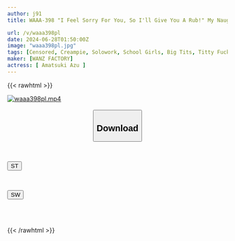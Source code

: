 ```yaml
---
author: j91
title: WAAA-398 "I Feel Sorry For You, So I'll Give You A Rub!" My Naughty Childhood Friend Teases My Virgin Dick And Plays With It With Her Dick Costume... I Can't Believe It, She's So Wet That She Slides It In Raw! Her Slippery Pussy Immediately Tightens Up And Won't Let Go, And She Keeps Cumming Inside Me Without Pulling Out Azuma Azuma

url: /v/waaa398pl
date: 2024-06-28T01:50:00Z
image: "waaa398pl.jpg"
tags: [Censored, Creampie, Solowork, School Girls, Big Tits, Titty Fuck, Huge Butt	]
maker: [WANZ FACTORY]
actress: [ Amatsuki Azu ]
---
```



{{< rawhtml >}}

<div class="video" data-videoid="MJmVYo2QVjCmq47">
    <a href="javascript:;">
        <img src="/v/waaa398pl/waaa398pl.jpg" width="WIDTH" height="HEIGHT" alt="waaa398pl.mp4" loading="lazy">
    </a>
</div>

<script type="text/javascript" src="https://j91.asia/asset/on-demand-st.js"></script>

<br>
  <link rel="stylesheet" href="https://j91.asia/asset/bs5.css">
  
  <center>
  <button class="btn btn-primary" type="button" data-bs-toggle="collapse" data-bs-target=".multi-collapse" aria-expanded="false" aria-controls="multiCollapseExample1 multiCollapseExample2"><h2>Download</h2></button></center>
</p>
<div class="row">
  <div class="col">
    <div class="collapse multi-collapse" id="multiCollapseExample1">
      <div class="card card-body">
	      	      <br>
<div class="buttons">  
<p><a href="/v/waaa398pl/st.html" target="_blank"><button class="btn-hover color-3"><i class="fa fa-download"></i> ST</button></a></p></div>
    </div>
  </div>
</div>
  <div class="col">
    <div class="collapse multi-collapse" id="multiCollapseExample2">
      <div class="card card-body">
	      <br>
<div class="buttons">
<p><a href="/v/waaa398pl/sw.html" target="_blank"><button class="btn-hover color-2"><i class="fa fa-download"></i> SW</button></a></p></div>
<br><br>
      </div>
    </div>
  </div>
</div>

{{< /rawhtml >}}